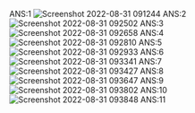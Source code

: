ANS:1
![Screenshot 2022-08-31 091244](https://user-images.githubusercontent.com/112333821/187591999-e6ab8653-f824-493d-b06d-3abc2bc49fd9.png)
ANS:2
![Screenshot 2022-08-31 092502](https://user-images.githubusercontent.com/112333821/187592192-734cfde6-a927-4f3d-b902-7f773db6c911.png)
ANS:3
![Screenshot 2022-08-31 092658](https://user-images.githubusercontent.com/112333821/187592322-cb5b5d4d-ae26-4f39-bdb5-d6d9f340829b.png)
ANS:4
![Screenshot 2022-08-31 092810](https://user-images.githubusercontent.com/112333821/187592481-6af2c727-a04f-4c4b-bb41-e961577b9ad5.png)
ANS:5
![Screenshot 2022-08-31 092933](https://user-images.githubusercontent.com/112333821/187592640-306670f0-af60-4628-83d4-82284cba5ffc.png)
ANS:6
![Screenshot 2022-08-31 093341](https://user-images.githubusercontent.com/112333821/187593017-cfa3eaf4-16dc-45aa-b902-a1ab5d9b8213.png)
ANS:7
![Screenshot 2022-08-31 093427](https://user-images.githubusercontent.com/112333821/187593146-6105619d-3b69-4705-8649-5fe09685ea3a.png)
ANS:8
![Screenshot 2022-08-31 093647](https://user-images.githubusercontent.com/112333821/187593217-9d65e315-2974-450c-b3a9-26025da4beb0.png)
ANS:9
![Screenshot 2022-08-31 093802](https://user-images.githubusercontent.com/112333821/187593321-4ceb2ec4-9fc6-4f5b-b402-37480996227b.png)
ANS:10
![Screenshot 2022-08-31 093848](https://user-images.githubusercontent.com/112333821/187593373-16cc2570-274f-47eb-b6a2-f64e47adaf11.png)
ANS:11
